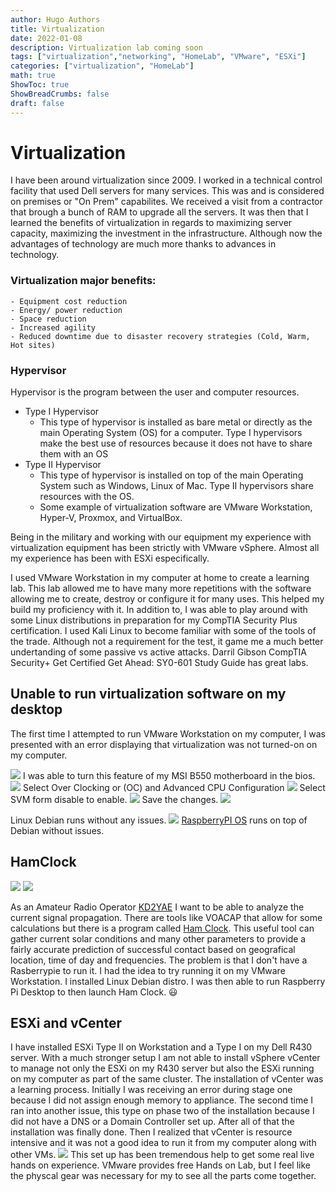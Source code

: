 ```yaml
---
author: Hugo Authors
title: Virtualization
date: 2022-01-08
description: Virtualization lab coming soon
tags: ["virtualization","networking", "HomeLab", "VMware", "ESXi"]
categories: ["virtualization", "HomeLab"]
math: true
ShowToc: true
ShowBreadCrumbs: false
draft: false
---
```

# Virtualization
I have been around virtualization since 2009. I worked in a technical control facility that used Dell servers for many services. This was and is considered on premises or "On Prem" capabilites. We received a visit from a contractor that brough a bunch of RAM to upgrade all the servers. It was then that I learned the benefits of virtualization in regards to maximizing server capacity, maximizing the investment in the infrastructure. Although now the advantages of technology are much more thanks to advances in technology. 

### Virtualization major benefits:
	- Equipment cost reduction
	- Energy/ power reduction
	- Space reduction
	- Increased agility
	- Reduced downtime due to disaster recovery strategies (Cold, Warm, Hot sites)

### Hypervisor
Hypervisor is the program between the user and computer resources. 
- Type I Hypervisor
	- This type of hypervisor is installed as bare metal or directly as the main Operating System (OS) for a computer. Type I hypervisors make the best use of resources because it does not have to share them with an OS
- Type II Hypervisor
	- This type of hypervisor is installed on top of the main Operating System such as Windows, Linux of Mac. Type II hypervisors share resources with the OS. 
	- Some example of virtualization software are VMware Workstation, Hyper-V, Proxmox, and VirtualBox. 

Being in the military and working with our equipment my experience with virtualization equipment has been strictly with VMware vSphere. Almost all my experience has been with ESXi especifically. 

I used VMware Workstation in my computer at home to create a learning lab. This lab allowed me to have many more repetitions with the software allowing me to create, destroy or configure it for many uses. This helped my build my proficiency with it. In addition to, I was able to play around with some Linux distributions in preparation for my CompTIA Security Plus certification. I used Kali Linux to become familiar with some of the tools of the trade. Although not a requirement for the test, it game me a much better undertanding of some passive vs active attacks. Darril Gibson CompTIA Security+ Get Certified Get Ahead: SY0-601 Study Guide has great labs. 

## Unable to run virtualization software on my desktop
The first time I attempted to run VMware Workstation on my computer, I was presented with an error displaying that virtualization was not turned-on on my computer. 

![](/blog/Virtualization/AMD-V%20disabled.png)
I was able to turn this feature of my MSI B550 motherboard in the bios.
![](/blog/Virtualization/IMG_6104.JPEG)
Select Over Clocking or (OC) and Advanced CPU Configuration
![](/blog/Virtualization/IMG_6105.JPEG)
Select SVM form disable to enable.
![](/blog/Virtualization/IMG_6106.JPEG)
Save the changes.
![](/blog/Virtualization/IMG_6107.JPEG)

Linux Debian runs without any issues. 
![](/blog/Virtualization/rasberrypie.png)
[RaspberryPI OS](https://www.raspberrypi.com/documentation/computers/os.html) runs on top of Debian without issues.

## HamClock
![](/blog/Virtualization/hamclock.png)
![](/blog/Virtualization/hamclock1.png)


As an Amateur Radio Operator [KD2YAE](/blog/amateur-radio/) I want to be able to analyze the current signal propagation. There are tools like VOACAP that allow for some calculations but there is a program called [Ham Clock](https://www.clearskyinstitute.com/ham/HamClock/). This useful tool can gather current solar conditions and many other parameters to provide a fairly accurate prediction of successful contact based on geografical location, time of day and frequencies. The problem is that I don't have a Rasberrypie to run it. I had the idea to try running it on my VMware Workstation. I installed Linux Debian distro. I was then able to run Raspberry Pi Desktop to then launch Ham Clock. :smiley: 

## ESXi and vCenter
I have installed ESXi Type II on Workstation and a Type I on my Dell R430 server. With a much stronger setup I am not able to install vSphere vCenter to manage not only the ESXi on my R430 server but also the ESXi running on my computer as part of the same cluster. The installation of vCenter was a learning process. Initially I was receiving an error during stage one because I did not assign enough memory to appliance. The second time I ran into another issue, this type on phase two of the installation because I did not have a DNS or a Domain Controller set up. After all of that the installation was finally done. Then I realized that vCenter is resource intensive and it was not a good idea to run it from my computer along with other VMs. 
![](/blog/Virtualization/esxi.png)
This set up has been tremendous help to get some real live hands on experience. VMware provides free Hands on Lab, but I feel like the physcal gear was necessary for my to see all the parts come together. 